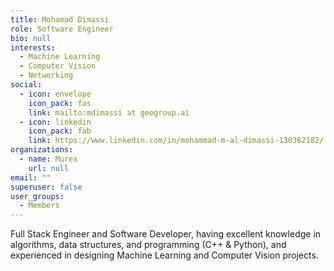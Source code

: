 ```yaml
---
title: Mohamad Dimassi
role: Software Engineer
bio: null
interests:
  - Machine Learning
  - Computer Vision
  - Networking
social:
  - icon: envelope
    icon_pack: fas
    link: mailto:mdimassi at geogroup.ai
  - icon: linkedin
    icon_pack: fab
    link: https://www.linkedin.com/in/mohammad-m-al-dimassi-130362182/
organizations:
  - name: Murex
    url: null
email: ""
superuser: false
user_groups:
  - Members
---
```

Full Stack Engineer and Software Developer, having excellent knowledge in algorithms, data structures, and programming (C++ & Python), and experienced in designing Machine Learning and Computer Vision projects.